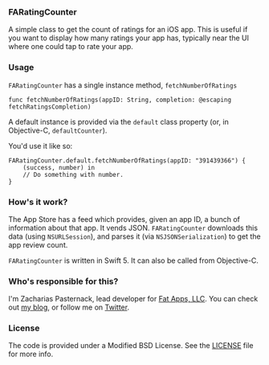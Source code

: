 ### FARatingCounter ###

A simple class to get the count of ratings for an iOS app. This is useful if you want to display
how many ratings your app has, typically near the UI where one could tap to rate your app.


### Usage ###

`FARatingCounter` has a single instance method, `fetchNumberOfRatings`

    func fetchNumberOfRatings(appID: String, completion: @escaping fetchRatingsCompletion)

A default instance is provided via the `default` class property (or, in Objective-C, `defaultCounter`).

You'd use it like so:

    FARatingCounter.default.fetchNumberOfRatings(appID: "391439366") {
        (success, number) in
        // Do something with number.
    }


### How's it work? ###

The App Store has a feed which provides, given an app ID, a bunch of information about that app. 
It vends JSON. `FARatingCounter` downloads this data (using `NSURLSession`), and parses it (via 
`NSJSONSerialization`) to get the app review count.

`FARatingCounter` is written in Swift 5. It can also be called from Objective-C.


### Who's responsible for this? ###

I'm Zacharias Pasternack, lead developer for [Fat Apps, LLC](http://fat-apps.com). You can check 
out [my blog](http://zpasternack.org), or follow me on [Twitter](https://twitter.com/zpasternack).


### License ###

The code is provided under a Modified BSD License. See the [LICENSE](LICENSE) file for more info.
